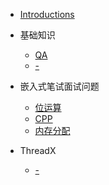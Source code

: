 - [Introductions](/)

- 基础知识

  - [QA](EmbededBase/QA.md)
  - [-](EmbededBase/-.md)

- 嵌入式笔试面试问题

  - [位运算](Audit/Bit.md)
  - [CPP](Audit/CPP.md)
  - [内存分配](Audit/内存分配.md)

- ThreadX

  - [-](ThreadX/-.md)


